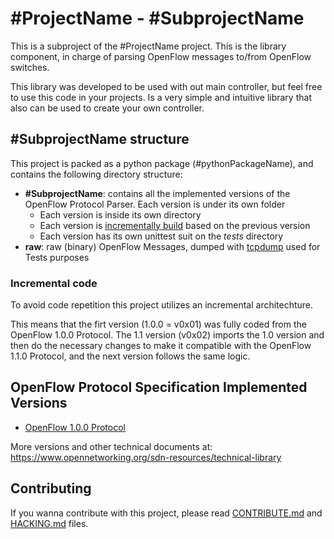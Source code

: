 # #ProjectName - #SubprojectName

This is a subproject of the #ProjectName project.  This is the library
component, in charge of parsing OpenFlow messages to/from OpenFlow switches.

This library was developed to be used with out main controller, but feel free to
use this code in your projects. Is a very simple and intuitive library that also
can be used to create your own controller.

## #SubprojectName structure

This project is packed as a python package (#pythonPackageName),
and contains the following directory structure:
  - **#SubprojectName**: contains all the implemented versions of
    the OpenFlow Protocol Parser. Each version is under its own folder
    - Each version is inside its own directory
    - Each version is [incrementally build](#incremental-code) based
      on the previous version
    - Each version has its own unittest suit on the *tests* directory
  - **raw**: raw (binary) OpenFlow Messages, dumped with
    [tcpdump](http://www.tcpdump.org/tcpdump_man.html) used for Tests purposes

### Incremental code

To avoid code repetition this project utilizes an incremental architechture.

This means that the firt version (1.0.0 = v0x01) was fully coded from the
OpenFlow 1.0.0 Protocol. The 1.1 version (v0x02) imports the 1.0 version and
then do the necessary changes to make it compatible with the OpenFlow 1.1.0
Protocol, and the next version follows the same logic.

## OpenFlow Protocol Specification Implemented Versions

 - [OpenFlow 1.0.0 Protocol](https://www.opennetworking.org/images/stories/downloads/sdn-resources/onf-specifications/openflow/openflow-spec-v1.0.0.pdf)

More versions and other technical documents at: https://www.opennetworking.org/sdn-resources/technical-library

## Contributing

If you wanna contribute with this project, please read
[CONTRIBUTE.md](CONTRIBUTE.md) and [HACKING.md](HACKING.md) files.
